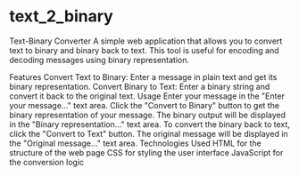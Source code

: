 # text_2_binary
Text-Binary Converter
A simple web application that allows you to convert text to binary and binary back to text. This tool is useful for encoding and decoding messages using binary representation.

Features
Convert Text to Binary: Enter a message in plain text and get its binary representation.
Convert Binary to Text: Enter a binary string and convert it back to the original text.
Usage
Enter your message in the "Enter your message..." text area.
Click the "Convert to Binary" button to get the binary representation of your message.
The binary output will be displayed in the "Binary representation..." text area.
To convert the binary back to text, click the "Convert to Text" button.
The original message will be displayed in the "Original message..." text area.
Technologies Used
HTML for the structure of the web page
CSS for styling the user interface
JavaScript for the conversion logic
